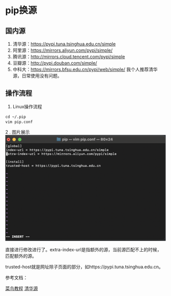 # pip换源



## 国内源

1. 清华源：https://pypi.tuna.tsinghua.edu.cn/simple
2. 阿里源：https://mirrors.aliyun.com/pypi/simple/
3. 腾讯源：http://mirrors.cloud.tencent.com/pypi/simple
4. 豆瓣源：http://pypi.douban.com/simple/
5. 中科大：https://mirrors.bfsu.edu.cn/pypi/web/simple/
		我个人推荐清华源，日常使用没有问题。

## 操作流程
1. Linux操作流程
```shell
cd ~/.pip
vim pip.conf
```
2 . 图片展示
![image](./pip换源.assets/3420247-20240408002556407-1358771235.png)

直接进行修改进行了。extra-index-url是指额外的源，当前源匹配不上的时候，匹配额外的源。

trusted-host就是网址除子页面的部分，如https://pypi.tuna.tsinghua.edu.cn。

参考文档：

[菜鸟教程](https://www.runoob.com/w3cnote/pip-cn-mirror.html)
	[清华源](https://mirrors.tuna.tsinghua.edu.cn/help/pypi/)